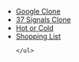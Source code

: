 
<html lang="en">
<head>
	<meta charset="UTF-8">
	<title>Git Home Page: My Thinkful Projects</title>
</head>
<body>
	<ul>
		<li><a href="http://mythinkful.github.io/googleclone/">Google Clone</a></li>
		<li><a href="http://mythinkful.github.io/37signalsclone/">37 Signals Clone</a></li>
		<li><a href="http://mythinkful.github.io/hotorcold/">Hot or Cold</a></li>		
		<li><a href="http://mythinkful.github.io/shoppinglist/">Shopping List</a></li>

	</ul>
	
</body>
</html>


